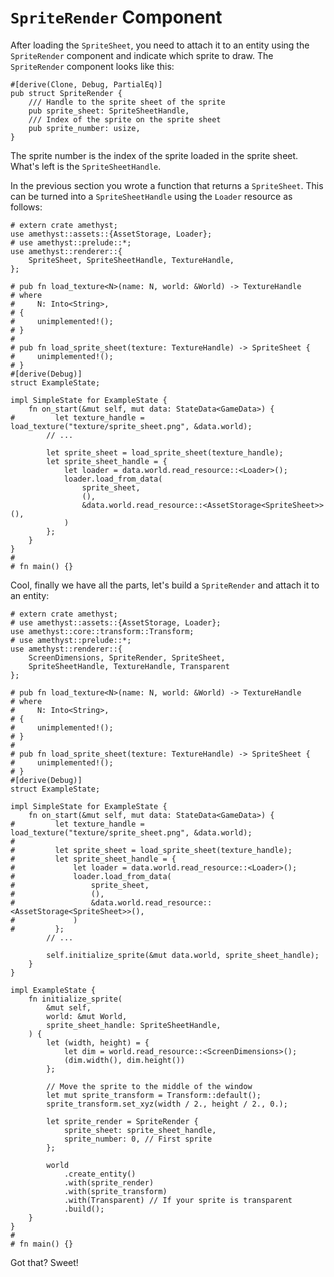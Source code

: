 # `SpriteRender` Component

After loading the `SpriteSheet`, you need to attach it to an entity using the `SpriteRender` component and indicate which sprite to draw. The `SpriteRender` component looks like this:

```rust,ignore
#[derive(Clone, Debug, PartialEq)]
pub struct SpriteRender {
    /// Handle to the sprite sheet of the sprite
    pub sprite_sheet: SpriteSheetHandle,
    /// Index of the sprite on the sprite sheet
    pub sprite_number: usize,
}
```

The sprite number is the index of the sprite loaded in the sprite sheet. What's left is the `SpriteSheetHandle`.

In the previous section you wrote a function that returns a `SpriteSheet`. This can be turned into a `SpriteSheetHandle` using the `Loader` resource as follows:

```rust,no_run,noplaypen
# extern crate amethyst;
use amethyst::assets::{AssetStorage, Loader};
# use amethyst::prelude::*;
use amethyst::renderer::{
    SpriteSheet, SpriteSheetHandle, TextureHandle,
};

# pub fn load_texture<N>(name: N, world: &World) -> TextureHandle
# where
#     N: Into<String>,
# {
#     unimplemented!();
# }
#
# pub fn load_sprite_sheet(texture: TextureHandle) -> SpriteSheet {
#     unimplemented!();
# }
#[derive(Debug)]
struct ExampleState;

impl SimpleState for ExampleState {
    fn on_start(&mut self, mut data: StateData<GameData>) {
#         let texture_handle = load_texture("texture/sprite_sheet.png", &data.world);
        // ...

        let sprite_sheet = load_sprite_sheet(texture_handle);
        let sprite_sheet_handle = {
            let loader = data.world.read_resource::<Loader>();
            loader.load_from_data(
                sprite_sheet,
                (),
                &data.world.read_resource::<AssetStorage<SpriteSheet>>(),
            )
        };
    }
}
#
# fn main() {}
```

Cool, finally we have all the parts, let's build a `SpriteRender` and attach it to an entity:

```rust,no_run,noplaypen
# extern crate amethyst;
# use amethyst::assets::{AssetStorage, Loader};
use amethyst::core::transform::Transform;
# use amethyst::prelude::*;
use amethyst::renderer::{
    ScreenDimensions, SpriteRender, SpriteSheet,
    SpriteSheetHandle, TextureHandle, Transparent
};

# pub fn load_texture<N>(name: N, world: &World) -> TextureHandle
# where
#     N: Into<String>,
# {
#     unimplemented!();
# }
#
# pub fn load_sprite_sheet(texture: TextureHandle) -> SpriteSheet {
#     unimplemented!();
# }
#[derive(Debug)]
struct ExampleState;

impl SimpleState for ExampleState {
    fn on_start(&mut self, mut data: StateData<GameData>) {
#         let texture_handle = load_texture("texture/sprite_sheet.png", &data.world);
# 
#         let sprite_sheet = load_sprite_sheet(texture_handle);
#         let sprite_sheet_handle = {
#             let loader = data.world.read_resource::<Loader>();
#             loader.load_from_data(
#                 sprite_sheet,
#                 (),
#                 &data.world.read_resource::<AssetStorage<SpriteSheet>>(),
#             )
#         };
        // ...

        self.initialize_sprite(&mut data.world, sprite_sheet_handle);
    }
}

impl ExampleState {
    fn initialize_sprite(
        &mut self,
        world: &mut World,
        sprite_sheet_handle: SpriteSheetHandle,
    ) {
        let (width, height) = {
            let dim = world.read_resource::<ScreenDimensions>();
            (dim.width(), dim.height())
        };

        // Move the sprite to the middle of the window
        let mut sprite_transform = Transform::default();
        sprite_transform.set_xyz(width / 2., height / 2., 0.);

        let sprite_render = SpriteRender {
            sprite_sheet: sprite_sheet_handle,
            sprite_number: 0, // First sprite
        };

        world
            .create_entity()
            .with(sprite_render)
            .with(sprite_transform)
            .with(Transparent) // If your sprite is transparent
            .build();
    }
}
#
# fn main() {}
```

Got that? Sweet!

